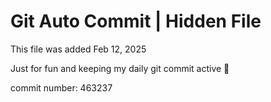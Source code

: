 # Git Auto Commit | Hidden File

This file was added Feb 12, 2025

Just for fun and keeping my daily git commit active 🤪

commit number: 463237

